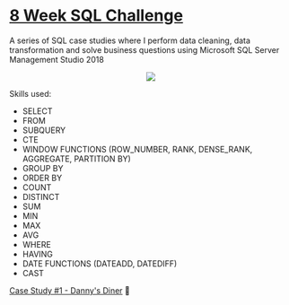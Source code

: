 # [8 Week SQL Challenge](https://8weeksqlchallenge.com/getting-started/)

A series of SQL case studies where I perform data cleaning, data transformation and solve business questions using Microsoft SQL Server Management Studio 2018

<p align="center">
  <img src=https://user-images.githubusercontent.com/72626506/137976082-3de2b3c8-3931-4510-a5c6-e022f42b60a7.png>
</p>

Skills used: 
- SELECT
- FROM
- SUBQUERY
- CTE
- WINDOW FUNCTIONS (ROW_NUMBER, RANK, DENSE_RANK, AGGREGATE, PARTITION BY)
- GROUP BY
- ORDER BY
- COUNT
- DISTINCT
- SUM
- MIN
- MAX
- AVG
- WHERE
- HAVING
- DATE FUNCTIONS (DATEADD, DATEDIFF)
- CAST

[ Case Study #1 - Danny's Diner](https://github.com/sebachiara88/8-Week-SQL-Challenge/tree/main/Case%20Study%20%231%20-%20Danny's%20Diner) 🍣

